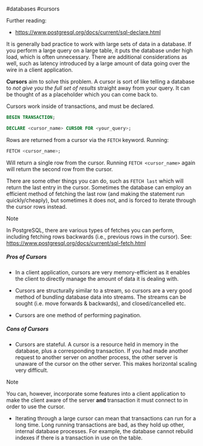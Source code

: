 #databases #cursors 

Further reading:
* https://www.postgresql.org/docs/current/sql-declare.html


It is generally bad practice to work with large sets of data in a database. If you perform a large query on a large table, it puts the database under high load, which is often unnecessary. There are additional considerations as well, such as latency introduced by a large amount of data going over the wire in a client application.

**Cursors** aim to solve this problem. A cursor is sort of like telling a database to *not give you the full set of results* straight away from your query. It can be thought of as a placeholder which you can come back to.

Cursors work inside of transactions, and must be declared.

```sql
BEGIN TRANSACTION;

DECLARE <cursor_name> CURSOR FOR <your_query>;
```

Rows are returned from a cursor via the `FETCH` keyword. Running:

```sql
FETCH <cursor_name>;
```

Will return a single row from the cursor. Running `FETCH <cursor_name>` again will return the second row from the cursor.

There are some other things you can do, such as `FETCH last` which will return the last entry in the cursor. Sometimes the database can employ an efficient method of fetching the last row (and making the statement run quickly/cheaply), but sometimes it does not, and is forced to iterate through the cursor rows instead.


> [!NOTE]
> In PostgreSQL, there are various types of fetches you can perform, including fetching rows backwards (i.e., previous rows in the cursor).
> See: https://www.postgresql.org/docs/current/sql-fetch.html


##### Pros of Cursors

* In a client application, cursors are very memory-efficient as it enables the client to directly manage the amount of data it is dealing with.

* Cursors are structurally similar to a stream, so cursors are a very good method of bundling database data into streams. The streams can be sought (i.e. move forwards & backwards), and closed/cancelled etc.

* Cursors are one method of performing pagination.

##### Cons of Cursors

* Cursors are stateful. A cursor is a resource held in memory in the database, plus a corresponding transaction. If you had made another request to another server on another process, the other server is unaware of the cursor on the other server. This makes horizontal scaling very difficult.

> [!NOTE]
> You can, however, incorporate some features into a client application to make the client aware of the server **and** transaction it must connect to in order to use the cursor.

* Iterating through a large cursor can mean that transactions can run for a long time. Long running transactions are bad, as they hold up other, internal database processes. For example, the database cannot rebuild indexes if there is a transaction in use on the table.